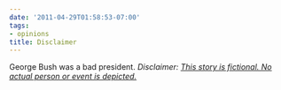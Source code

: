 ```yaml
---
date: '2011-04-29T01:58:53-07:00'
tags:
- opinions
title: Disclaimer
---
```


George Bush was a bad president. *Disclaimer: [This story is fictional. No actual person or event is depicted.](https://tvtropes.org/pmwiki/pmwiki.php/Main/ThisIsAWorkOfFiction)*
